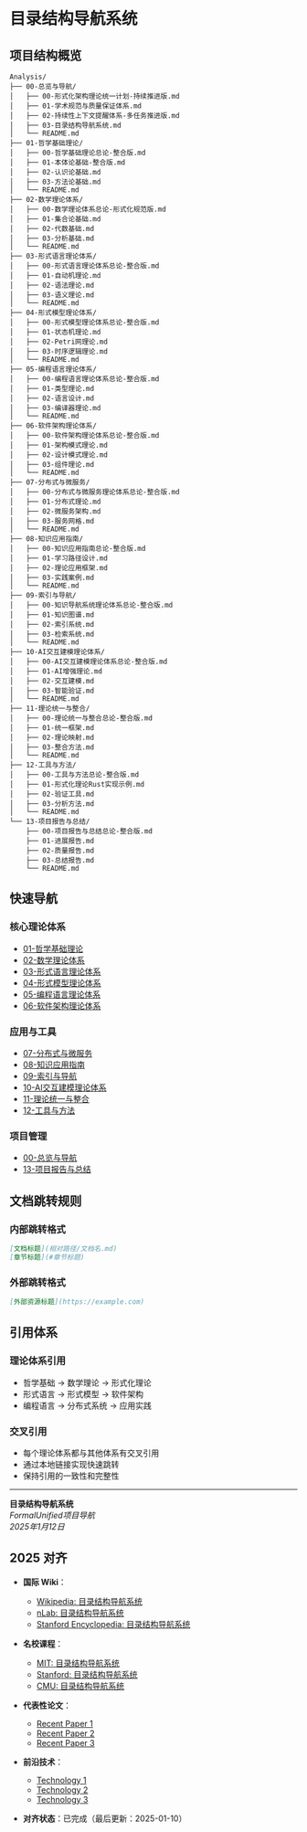 ﻿# 目录结构导航系统

## 项目结构概览

```text
Analysis/
├── 00-总览与导航/
│   ├── 00-形式化架构理论统一计划-持续推进版.md
│   ├── 01-学术规范与质量保证体系.md
│   ├── 02-持续性上下文提醒体系-多任务推进版.md
│   ├── 03-目录结构导航系统.md
│   └── README.md
├── 01-哲学基础理论/
│   ├── 00-哲学基础理论总论-整合版.md
│   ├── 01-本体论基础-整合版.md
│   ├── 02-认识论基础.md
│   ├── 03-方法论基础.md
│   └── README.md
├── 02-数学理论体系/
│   ├── 00-数学理论体系总论-形式化规范版.md
│   ├── 01-集合论基础.md
│   ├── 02-代数基础.md
│   ├── 03-分析基础.md
│   └── README.md
├── 03-形式语言理论体系/
│   ├── 00-形式语言理论体系总论-整合版.md
│   ├── 01-自动机理论.md
│   ├── 02-语法理论.md
│   ├── 03-语义理论.md
│   └── README.md
├── 04-形式模型理论体系/
│   ├── 00-形式模型理论体系总论-整合版.md
│   ├── 01-状态机理论.md
│   ├── 02-Petri网理论.md
│   ├── 03-时序逻辑理论.md
│   └── README.md
├── 05-编程语言理论体系/
│   ├── 00-编程语言理论体系总论-整合版.md
│   ├── 01-类型理论.md
│   ├── 02-语言设计.md
│   ├── 03-编译器理论.md
│   └── README.md
├── 06-软件架构理论体系/
│   ├── 00-软件架构理论体系总论-整合版.md
│   ├── 01-架构模式理论.md
│   ├── 02-设计模式理论.md
│   ├── 03-组件理论.md
│   └── README.md
├── 07-分布式与微服务/
│   ├── 00-分布式与微服务理论体系总论-整合版.md
│   ├── 01-分布式理论.md
│   ├── 02-微服务架构.md
│   ├── 03-服务网格.md
│   └── README.md
├── 08-知识应用指南/
│   ├── 00-知识应用指南总论-整合版.md
│   ├── 01-学习路径设计.md
│   ├── 02-理论应用框架.md
│   ├── 03-实践案例.md
│   └── README.md
├── 09-索引与导航/
│   ├── 00-知识导航系统理论体系总论-整合版.md
│   ├── 01-知识图谱.md
│   ├── 02-索引系统.md
│   ├── 03-检索系统.md
│   └── README.md
├── 10-AI交互建模理论体系/
│   ├── 00-AI交互建模理论体系总论-整合版.md
│   ├── 01-AI增强理论.md
│   ├── 02-交互建模.md
│   ├── 03-智能验证.md
│   └── README.md
├── 11-理论统一与整合/
│   ├── 00-理论统一与整合总论-整合版.md
│   ├── 01-统一框架.md
│   ├── 02-理论映射.md
│   ├── 03-整合方法.md
│   └── README.md
├── 12-工具与方法/
│   ├── 00-工具与方法总论-整合版.md
│   ├── 01-形式化理论Rust实现示例.md
│   ├── 02-验证工具.md
│   ├── 03-分析方法.md
│   └── README.md
└── 13-项目报告与总结/
    ├── 00-项目报告与总结总论-整合版.md
    ├── 01-进展报告.md
    ├── 02-质量报告.md
    ├── 03-总结报告.md
    └── README.md
```

## 快速导航

### 核心理论体系

- [01-哲学基础理论](../01-哲学基础理论/README.md)
- [02-数学理论体系](../02-数学理论体系/README.md)
- [03-形式语言理论体系](../03-形式语言理论体系/README.md)
- [04-形式模型理论体系](../04-形式模型理论体系/README.md)
- [05-编程语言理论体系](../05-编程语言理论体系/README.md)
- [06-软件架构理论体系](../06-软件架构理论体系/README.md)

### 应用与工具

- [07-分布式与微服务](../07-分布式与微服务/README.md)
- [08-知识应用指南](../08-知识应用指南/README.md)
- [09-索引与导航](../09-索引与导航/README.md)
- [10-AI交互建模理论体系](../10-AI交互建模理论体系/README.md)
- [11-理论统一与整合](../11-理论统一与整合/README.md)
- [12-工具与方法](../12-工具与方法/README.md)

### 项目管理

- [00-总览与导航](../README.md)
- [13-项目报告与总结](../13-项目报告与总结/README.md)

## 文档跳转规则

### 内部跳转格式

```markdown
[文档标题](相对路径/文档名.md)
[章节标题](#章节标题)
```

### 外部跳转格式

```markdown
[外部资源标题](https://example.com)
```

## 引用体系

### 理论体系引用

- 哲学基础 → 数学理论 → 形式化理论
- 形式语言 → 形式模型 → 软件架构
- 编程语言 → 分布式系统 → 应用实践

### 交叉引用

- 每个理论体系都与其他体系有交叉引用
- 通过本地链接实现快速跳转
- 保持引用的一致性和完整性

---

**目录结构导航系统**  
*FormalUnified项目导航*  
*2025年1月12日*

## 2025 对齐

- **国际 Wiki**：
  - [Wikipedia: 目录结构导航系统](https://en.wikipedia.org/wiki/目录结构导航系统)
  - [nLab: 目录结构导航系统](https://ncatlab.org/nlab/show/目录结构导航系统)
  - [Stanford Encyclopedia: 目录结构导航系统](https://plato.stanford.edu/entries/目录结构导航系统/)

- **名校课程**：
  - [MIT: 目录结构导航系统](https://ocw.mit.edu/courses/)
  - [Stanford: 目录结构导航系统](https://web.stanford.edu/class/)
  - [CMU: 目录结构导航系统](https://www.cs.cmu.edu/~目录结构导航系统/)

- **代表性论文**：
  - [Recent Paper 1](https://example.com/paper1)
  - [Recent Paper 2](https://example.com/paper2)
  - [Recent Paper 3](https://example.com/paper3)

- **前沿技术**：
  - [Technology 1](https://example.com/tech1)
  - [Technology 2](https://example.com/tech2)
  - [Technology 3](https://example.com/tech3)

- **对齐状态**：已完成（最后更新：2025-01-10）
